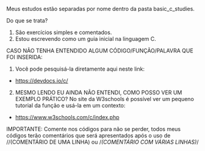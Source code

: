 Meus estudos estão separadas por nome dentro da pasta basic_c_studies.

Do que se trata?
1. São exercícios simples e comentados.
2. Estou escrevendo como um guia inicial na linguagem C.

CASO NÃO TENHA ENTENDIDO ALGUM CÓDIGO/FUNÇÃO/PALAVRA QUE FOI INSERIDA:
1. Você pode pesquisá-la diretamente aqui neste link:
- https://devdocs.io/c/

2. MESMO LENDO EU AINDA NÃO ENTENDI, COMO POSSO VER UM EXEMPLO PRÁTICO?
No site da W3schools é possível ver um pequeno tutorial da função e usá-la em um contexto:
- https://www.w3schools.com/c/index.php


IMPORTANTE: Comente nos códigos para não se perder, todos meus códigos terão comentários que será apresentados após o uso de //(COMENTÁRIO DE UMA LINHA) ou /*(COMENTÁRIO COM VÁRIAS LINHAS)*/ 
